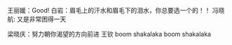 王丽媛：Good!
白岩：眉毛上的汗水和眉毛下的泪水，你总要选一个的！！
冯晓航: 又是非常困得一天

梁晓庆：努力朝你渴望的方向前进
王钦 boom shakalaka boom shakalaka